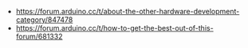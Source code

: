 - https://forum.arduino.cc/t/about-the-other-hardware-development-category/847478
- https://forum.arduino.cc/t/how-to-get-the-best-out-of-this-forum/681332
